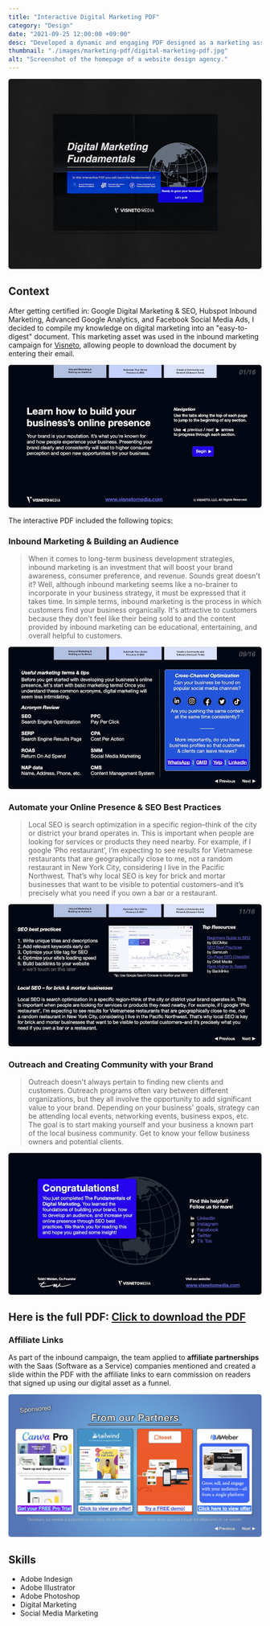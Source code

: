 ```yaml
---
title: "Interactive Digital Marketing PDF"
category: "Design"
date: "2021-09-25 12:00:00 +09:00"
desc: "Developed a dynamic and engaging PDF designed as a marketing asset, incorporating interactive elements to enhance user experience and improve content accessibility."
thumbnail: "./images/marketing-pdf/digital-marketing-pdf.jpg"
alt: "Screenshot of the homepage of a website design agency."
---
```


<img src="./images/marketing-pdf/digital-marketing-pdf.jpg"
     alt="Image showing the first page of the digital marketing pdf created by Taishi Walden for Visneto Media."
     style="border-radius: 5px;" />

## Context

After getting certified in: Google Digital Marketing & SEO, Hubspot Inbound Marketing, Advanced Google Analytics, and Facebook Social Media Ads, I decided to compile my knowledge on digital marketing into an "easy-to-digest" document. This marketing asset was used in the inbound marketing campaign for [Visneto](https://visneto.webflow.io), allowing people to download the document by entering their email.

<img src="./images/marketing-pdf/marketing-pdf-1.jpg"
     alt="A page in the marketing pdf that demonstrates what you will learn and how to navigate the interactivity."
     style="border-radius: 5px;" />

The interactive PDF included the following topics:

### Inbound Marketing & Building an Audience

> When it comes to long-term business development strategies, inbound marketing is an investment that will boost your brand awareness, consumer preference, and revenue. Sounds great doesn't it? Well, although inbound marketing seems like a no-brainer to incorporate in your business strategy, it must be expressed that it takes time.
> In simple terms, inbound marketing is the process in which customers find your business organically. It's attractive to customers because they don't feel like their being sold to and the content provided by inbound marketing can be educational, entertaining, and overall helpful to customers.

<img src="./images/marketing-pdf/marketing-pdf-2.jpg"
     alt="A page in the marketing pdf that shows useful marketing tips and acronyms for Search Engine Optimization."
     style="border-radius: 5px;" />

### Automate your Online Presence & SEO Best Practices

> Local SEO is search optimization in a specific region–think of the city or district your brand operates in. This is important when people are looking for services or products they need nearby. For example, if I google ‘Pho restaurant’, I’m expecting to see results for Vietnamese restaurants that are geographically close to me, not
> a random restaurant in New York City, considering I live in the Pacific Northwest. That’s why local SEO is key for brick and mortar businesses that want to be visible to potential customers–and it’s precisely what you need if you own a bar or a restaurant.

<img src="./images/marketing-pdf/marketing-pdf-3.jpg"
     alt="How to use tools like Google Search Console to measure your online presence and how people can find your business online."
     style="border-radius: 5px;" />

### Outreach and Creating Community with your Brand

> Outreach doesn't always pertain to finding new clients and customers. Outreach programs often vary between different organizations, but they all involve the opportunity to add significant value to your brand.
> Depending on your business' goals, strategy can be attending local events, networking events, business expos, etc.
> The goal is to start making yourself and your business a known part of the local business community. Get to know your fellow business owners and potential clients.

<img src="./images/marketing-pdf/marketing-pdf-congrats.jpg"
     alt="The last page congratulating readers on their new skills and a page of references on additional resources."
     style="border-radius: 5px;" />

## Here is the full PDF: <a href="./images/marketing-pdf/Visneto_Marketing_Guide_2021.pdf">Click to download the PDF</a>

### Affiliate Links

As part of the inbound campaign, the team applied to **affiliate partnerships** with the Saas (Software as a Service) companies mentioned and created a slide within the PDF with the affiliate links to earn commission on readers that signed up using our digital asset as a funnel.

<img src="./images/marketing-pdf/affiliate.jpg"
     alt="A page containing affiliate links to Canva Pro, Toast, Tailwind, and Aweber."
     style="border-radius: 5px;" />

## Skills

- Adobe Indesign
- Adobe Illustrator
- Adobe Photoshop
- Digital Marketing
- Social Media Marketing
